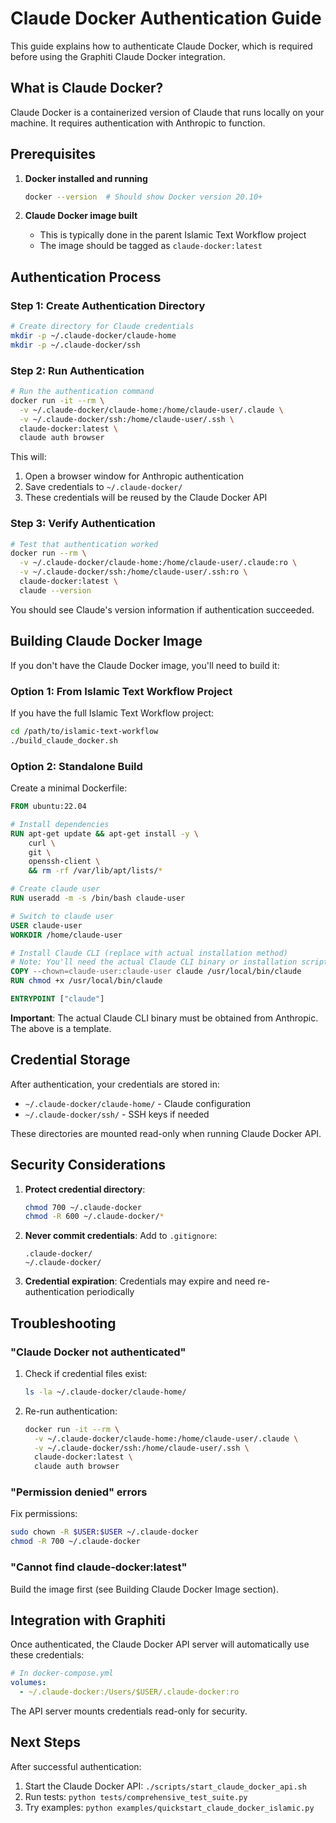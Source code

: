 # Claude Docker Authentication Guide

This guide explains how to authenticate Claude Docker, which is required before using the Graphiti Claude Docker integration.

## What is Claude Docker?

Claude Docker is a containerized version of Claude that runs locally on your machine. It requires authentication with Anthropic to function.

## Prerequisites

1. **Docker installed and running**
   ```bash
   docker --version  # Should show Docker version 20.10+
   ```

2. **Claude Docker image built**
   - This is typically done in the parent Islamic Text Workflow project
   - The image should be tagged as `claude-docker:latest`

## Authentication Process

### Step 1: Create Authentication Directory

```bash
# Create directory for Claude credentials
mkdir -p ~/.claude-docker/claude-home
mkdir -p ~/.claude-docker/ssh
```

### Step 2: Run Authentication

```bash
# Run the authentication command
docker run -it --rm \
  -v ~/.claude-docker/claude-home:/home/claude-user/.claude \
  -v ~/.claude-docker/ssh:/home/claude-user/.ssh \
  claude-docker:latest \
  claude auth browser
```

This will:
1. Open a browser window for Anthropic authentication
2. Save credentials to `~/.claude-docker/`
3. These credentials will be reused by the Claude Docker API

### Step 3: Verify Authentication

```bash
# Test that authentication worked
docker run --rm \
  -v ~/.claude-docker/claude-home:/home/claude-user/.claude:ro \
  -v ~/.claude-docker/ssh:/home/claude-user/.ssh:ro \
  claude-docker:latest \
  claude --version
```

You should see Claude's version information if authentication succeeded.

## Building Claude Docker Image

If you don't have the Claude Docker image, you'll need to build it:

### Option 1: From Islamic Text Workflow Project

If you have the full Islamic Text Workflow project:

```bash
cd /path/to/islamic-text-workflow
./build_claude_docker.sh
```

### Option 2: Standalone Build

Create a minimal Dockerfile:

```dockerfile
FROM ubuntu:22.04

# Install dependencies
RUN apt-get update && apt-get install -y \
    curl \
    git \
    openssh-client \
    && rm -rf /var/lib/apt/lists/*

# Create claude user
RUN useradd -m -s /bin/bash claude-user

# Switch to claude user
USER claude-user
WORKDIR /home/claude-user

# Install Claude CLI (replace with actual installation method)
# Note: You'll need the actual Claude CLI binary or installation script
COPY --chown=claude-user:claude-user claude /usr/local/bin/claude
RUN chmod +x /usr/local/bin/claude

ENTRYPOINT ["claude"]
```

**Important**: The actual Claude CLI binary must be obtained from Anthropic. The above is a template.

## Credential Storage

After authentication, your credentials are stored in:
- `~/.claude-docker/claude-home/` - Claude configuration
- `~/.claude-docker/ssh/` - SSH keys if needed

These directories are mounted read-only when running Claude Docker API.

## Security Considerations

1. **Protect credential directory**:
   ```bash
   chmod 700 ~/.claude-docker
   chmod -R 600 ~/.claude-docker/*
   ```

2. **Never commit credentials**: Add to `.gitignore`:
   ```
   .claude-docker/
   ~/.claude-docker/
   ```

3. **Credential expiration**: Credentials may expire and need re-authentication periodically

## Troubleshooting

### "Claude Docker not authenticated"

1. Check if credential files exist:
   ```bash
   ls -la ~/.claude-docker/claude-home/
   ```

2. Re-run authentication:
   ```bash
   docker run -it --rm \
     -v ~/.claude-docker/claude-home:/home/claude-user/.claude \
     -v ~/.claude-docker/ssh:/home/claude-user/.ssh \
     claude-docker:latest \
     claude auth browser
   ```

### "Permission denied" errors

Fix permissions:
```bash
sudo chown -R $USER:$USER ~/.claude-docker
chmod -R 700 ~/.claude-docker
```

### "Cannot find claude-docker:latest"

Build the image first (see Building Claude Docker Image section).

## Integration with Graphiti

Once authenticated, the Claude Docker API server will automatically use these credentials:

```yaml
# In docker-compose.yml
volumes:
  - ~/.claude-docker:/Users/$USER/.claude-docker:ro
```

The API server mounts credentials read-only for security.

## Next Steps

After successful authentication:
1. Start the Claude Docker API: `./scripts/start_claude_docker_api.sh`
2. Run tests: `python tests/comprehensive_test_suite.py`
3. Try examples: `python examples/quickstart_claude_docker_islamic.py`